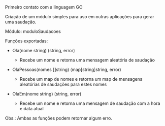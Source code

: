 Primeiro contato com a linguagem GO

Criação de um módulo simples para uso em outras aplicações para gerar uma saudação.

Módulo: moduloSaudacoes 

Funções exportadas:

- Ola(nome string) (string, error)
  * Recebe um nome e retorna uma mensagem aleatória de saudação


- OlaPessoas(nomes []string) (map[string]string, error)
  * Recebe um map de nomes e retorna um map de mensagens aleatórias de saudações para estes nomes
    


- OlaEm(nome string) (string, error)
  * Recebe um nome e retorna uma mensagem de saudação com a hora e data atual
    

Obs.: Ambas as funções podem retornar algum erro.
